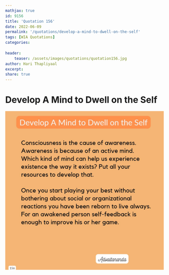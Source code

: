 ```yaml
---
mathjax: true
id: 9156
title: 'Quotation 156'
date: 2022-06-09
permalink: '/quotations/develop-a-mind-to-dwell-on-the-self'
tags: [WIA Quotations] 
categories: 

header:
    teaser: /assets/images/quotations/quotation156.jpg
author: Hari Thapliyaal 
excerpt:
share: true 
---
```


# Develop A Mind to Dwell on the Self

![Develop A Mind to Dwell on the Self](/assets/images/quotations/quotation156.jpg)

